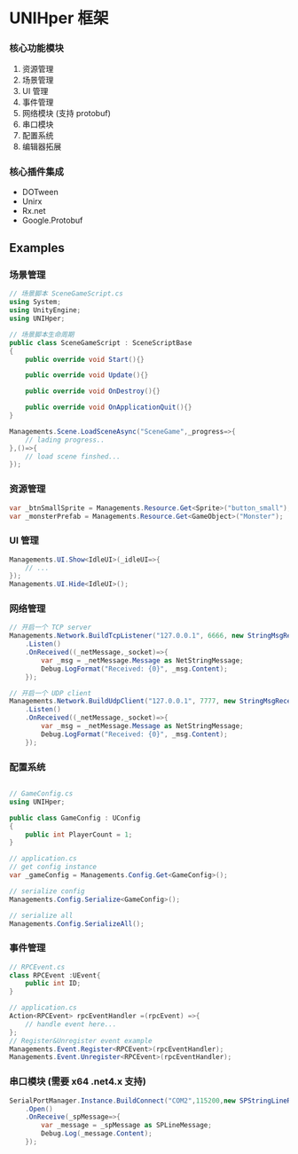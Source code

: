 # UNIHper 框架

### 核心功能模块

1. 资源管理
2. 场景管理
3. UI 管理
4. 事件管理
5. 网络模块 (支持 protobuf)
6. 串口模块
7. 配置系统
8. 编辑器拓展

### 核心插件集成

- DOTween
- Unirx
- Rx.net
- Google.Protobuf

## Examples

### 场景管理

```c#
// 场景脚本 SceneGameScript.cs
using System;
using UnityEngine;
using UNIHper;

// 场景脚本生命周期
public class SceneGameScript : SceneScriptBase
{
    public override void Start(){}

    public override void Update(){}

    public override void OnDestroy(){}

    public override void OnApplicationQuit(){}
}
```

```c#
Managements.Scene.LoadSceneAsync("SceneGame",_progress=>{
    // lading progress..
},()=>{
    // load scene finshed...
});
```

### 资源管理

```c#
var _btnSmallSprite = Managements.Resource.Get<Sprite>("button_small");
var _monsterPrefab = Managements.Resource.Get<GameObject>("Monster");
```

### UI 管理

```c#
Managements.UI.Show<IdleUI>(_idleUI=>{
    // ...
});
Managements.UI.Hide<IdleUI>();
```

### 网络管理

```c#
// 开启一个 TCP server
Managements.Network.BuildTcpListener("127.0.0.1", 6666, new StringMsgReceiver())
    .Listen()
    .OnReceived((_netMessage,_socket)=>{
        var _msg = _netMessage.Message as NetStringMessage;
        Debug.LogFormat("Received: {0}", _msg.Content);
    });

// 开启一个 UDP client
Managements.Network.BuildUdpClient("127.0.0.1", 7777, new StringMsgReceiver())
    .Listen()
    .OnReceived((_netMessage,_socket)=>{
        var _msg = _netMessage.Message as NetStringMessage;
        Debug.LogFormat("Received: {0}", _msg.Content);
    });

```

### 配置系统

```c#

// GameConfig.cs
using UNIHper;

public class GameConfig : UConfig
{
    public int PlayerCount = 1;
}
```

```c#
// application.cs
// get config instance
var _gameConfig = Managements.Config.Get<GameConfig>();

// serialize config
Managements.Config.Serialize<GameConfig>();

// serialize all
Managements.Config.SerializeAll();
```

### 事件管理

```c#
// RPCEvent.cs
class RPCEvent :UEvent{
    public int ID;
}
```

```c#
// application.cs
Action<RPCEvent> rpcEventHandler =(rpcEvent) =>{
    // handle event here...
};
// Register&Unregister event example
Managements.Event.Register<RPCEvent>(rpcEventHandler);
Managements.Event.Unregister<RPCEvent>(rpcEventHandler);
```

### 串口模块 (需要 x64 .net4.x 支持)

```c#
SerialPortManager.Instance.BuildConnect("COM2",115200,new SPStringLineReceiver())
    .Open()
    .OnReceive(_spMessage=>{
        var _message = _spMessage as SPLineMessage;
        Debug.Log(_message.Content);
    });
```
